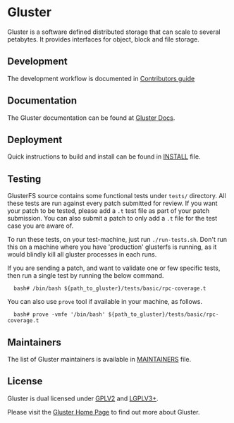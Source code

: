 # Gluster
  Gluster is a software defined distributed storage that can scale to several
  petabytes. It provides interfaces for object, block and file storage.

## Development
  The development workflow is documented in [Contributors guide](CONTRIBUTING.md)

## Documentation
  The Gluster documentation can be found at [Gluster Docs](http://docs.gluster.org).

## Deployment
  Quick instructions to build and install can be found in [INSTALL](INSTALL) file.

## Testing

  GlusterFS source contains some functional tests under `tests/` directory. All
  these tests are run against every patch submitted for review. If you want your
  patch to be tested, please add a `.t` test file as part of your patch submission.
  You can also submit a patch to only add a `.t` file for the test case you are
  aware of.

  To run these tests, on your test-machine, just run `./run-tests.sh`. Don't run
  this on a machine where you have 'production' glusterfs is running, as it would
  blindly kill all gluster processes in each runs.

  If you are sending a patch, and want to validate one or few specific tests, then
  run a single test by running the below command.

```
  bash# /bin/bash ${path_to_gluster}/tests/basic/rpc-coverage.t
```

  You can also use `prove` tool if available in your machine, as follows.

```
  bash# prove -vmfe '/bin/bash' ${path_to_gluster}/tests/basic/rpc-coverage.t
```


## Maintainers
  The list of Gluster maintainers is available in [MAINTAINERS](MAINTAINERS.md) file.

## License
  Gluster is dual licensed under [GPLV2](COPYING-GPLV2) and [LGPLV3+](COPYING-LGPLV3).

  Please visit the [Gluster Home Page](http://www.gluster.org/) to find out more about Gluster.
